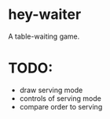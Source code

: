 # hey-waiter
A table-waiting game.

# TODO:

- draw serving mode
- controls of serving mode
- compare order to serving

